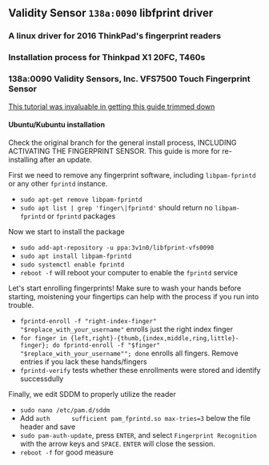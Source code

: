 ## Validity Sensor `138a:0090` libfprint driver
### A linux driver for 2016 ThinkPad's fingerprint readers
### Installation process for Thinkpad X1 20FC, T460s
### 138a:0090 Validity Sensors, Inc. VFS7500 Touch Fingerprint Sensor
[This tutorial was invaluable in getting this guide trimmed down](https://glsk.net/2018/05/t460s-fingerprint-reader-in-linux/)

#### Ubuntu/Kubuntu installation
Check the original branch for the general install process, INCLUDING ACTIVATING THE FINGERPRINT SENSOR. This guide is more for re-installing after an update.

First we need to remove any fingerprint software, including `libpam-fprintd` or any other `fprintd` instance.
 - `sudo apt-get remove libpam-fprintd`
 - `sudo apt list | grep 'finger\|fprintd'`  should return no `libpam-fprintd` or `fprintd` packages

 Now we start to install the package
 - `sudo add-apt-repository -u ppa:3v1n0/libfprint-vfs0090`
 - `sudo apt install libpam-fprintd`
 - `sudo systemctl enable fprintd`
 - `reboot -f` will reboot your computer to enable the `fprintd` service

Let's start enrolling fingerprints! Make sure to wash your hands before starting, moistening your fingertips can help with the process if you run into trouble.
 - `fprintd-enroll -f "right-index-finger" "$replace_with_your_username"` enrolls just the right index finger
  - `for finger in {left,right}-{thumb,{index,middle,ring,little}-finger}; do fprintd-enroll -f "$finger" "$replace_with_your_username""; done` enrolls all fingers. Remove entries if you lack these hands/fingers 
  - `fprintd-verify` tests whether these enrollments were stored and identify successdully


Finally, we edit SDDM to properly utilize the reader
 - `sudo nano /etc/pam.d/sddm`
 - Add `auth      sufficient pam_fprintd.so max-tries=3` below the file header and save
 - `sudo pam-auth-update`, press `ENTER`, and select `Fingerprint Recognition` with the arrow keys and `SPACE`. `ENTER` will close the session. 
 - `reboot -f` for good measure  


